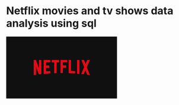 # Netflix movies and tv shows data analysis using sql

![Netflix Logo](https://github.com/divyanshioari/netflix_sql/blob/main/netflix%20logo.png)
